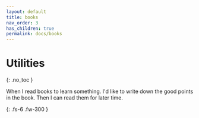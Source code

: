 ```yaml
---
layout: default
title: books
nav_order: 3
has_children: true
permalink: docs/books
---
```


# Utilities
{: .no_toc }

When I read books to learn something. I'd like to write down the good points in the book. Then I can read them for later time.

{: .fs-6 .fw-300 }